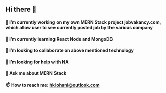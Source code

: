 ## Hi there 👋
#### 🔭 I’m currently working on my own MERN Stack project jobvakancy.com, which allow user to see currently posted job by the various company
#### 🌱 I’m currently learning React Node and MongoDB
#### 👯 I’m looking to collaborate on above mentioned technology
#### 🤔 I’m looking for help with NA
#### 💬 Ask me about MERN Stack
#### 📫 How to reach me: hklohani@outlook.com
<!--
**hklohani/hklohani** is a ✨ _special_ ✨ repository because its `README.md` (this file) appears on your GitHub profile.

Here are some ideas to get you started:


- 😄 Pronouns: ...
- ⚡ Fun fact: ...
-->
